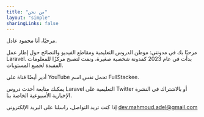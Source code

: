```yaml
---
title: "من نحن"
layout: "simple"
sharingLinks: false
---
```


مرحبًا، أنا محمود عادل.

مرحبًا بك في مدونتى: موطن الدروس التعليمية ومقاطع الفيديو والنصائح حول إطار عمل Laravel. بدأت في عام 2023 كمدونة شخصية صغيرة، ونمت لتصبح مركزًا للمعلومات المفيدة لجميع المستويات.

أدير أيضًا قناة على YouTube تحمل نفس اسم FullStackee.

يمكنك متابعة أحدث دروس Laravel التعليمية على Twitter أو بالاشتراك في النشرة الإخبارية الأسبوعية الخاصة بنا.

إذا كنت تريد التواصل، راسلنا على البريد الإلكتروني dev.mahmoud.adel@gmail.com